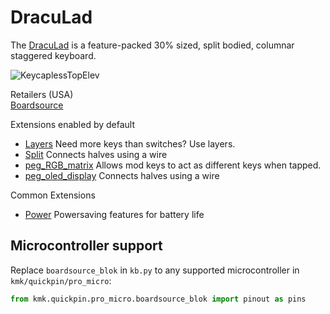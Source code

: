 # DracuLad

The [DracuLad](https://github.com/MangoIV/dracuLad) is a feature-packed 30% sized, split bodied, columnar staggered keyboard.

![KeycaplessTopElev](https://github.com/mangoiv/draculad/raw/master/pictures/rev1/both_sides_underglow_oleds.jpg)

Retailers (USA)  
[Boardsource](https://boardsource.xyz/store)  

Extensions enabled by default  
- [Layers](/docs/en/layers.md) Need more keys than switches? Use layers.
- [Split](/docs/en/split_keyboards.md) Connects halves using a wire
- [peg_RGB_matrix](/docs/en/peg_rgb_matrix.md) Allows mod keys to act as different keys when tapped.
- [peg_oled_display](/docs/en/peg_oled_display.md) Connects halves using a wire

Common Extensions
- [Power](/docs/enpower.md) Powersaving features for battery life

## Microcontroller support

Replace `boardsource_blok` in `kb.py` to any supported microcontroller in `kmk/quickpin/pro_micro`:

```python
from kmk.quickpin.pro_micro.boardsource_blok import pinout as pins
```
